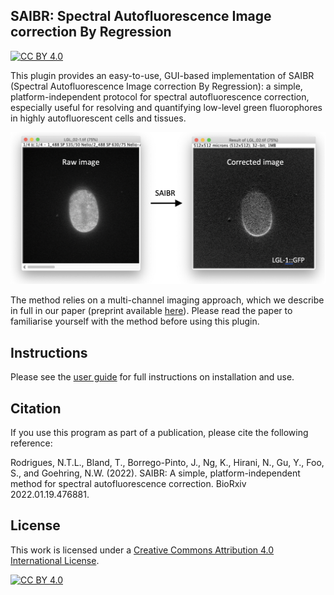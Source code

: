 ## SAIBR: Spectral Autofluorescence Image correction By Regression

[![CC BY 4.0][cc-by-shield]][cc-by]

This plugin provides an easy-to-use, GUI-based implementation of SAIBR (Spectral Autofluorescence Image correction By Regression): a simple, platform-independent protocol for spectral autofluorescence correction, especially useful for resolving and quantifying low-level green fluorophores in highly autofluorescent cells and tissues.

![image](figure1.png)

The method relies on a multi-channel imaging approach, which we describe in full in our paper (preprint available [here](https://www.biorxiv.org/content/10.1101/2022.01.19.476881v1)). Please read the paper to familiarise yourself with the method before using this plugin.

## Instructions

Please see the [user guide](saibr_user_guide.pdf) for full instructions on installation and use. 

## Citation

If you use this program as part of a publication, please cite the following reference: 

Rodrigues, N.T.L., Bland, T., Borrego-Pinto, J., Ng, K., Hirani, N., Gu, Y., Foo, S., and Goehring, N.W. (2022). SAIBR: A simple, platform-independent method for spectral autofluorescence correction. BioRxiv 2022.01.19.476881.

## License

This work is licensed under a
[Creative Commons Attribution 4.0 International License][cc-by].

[![CC BY 4.0][cc-by-image]][cc-by]

[cc-by]: http://creativecommons.org/licenses/by/4.0/
[cc-by-image]: https://i.creativecommons.org/l/by/4.0/88x31.png
[cc-by-shield]: https://img.shields.io/badge/License-CC%20BY%204.0-lightgrey.svg
